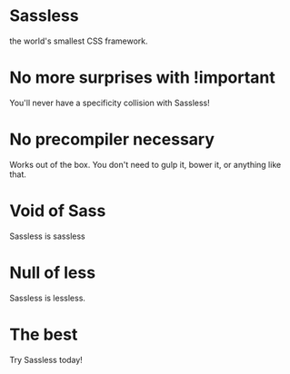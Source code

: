 Sassless
========

the world's smallest CSS framework.


# No more surprises with !important
You'll never have a specificity collision with Sassless!

# No precompiler necessary
Works out of the box. You don't need to gulp it, bower it, or anything like that.

# Void of Sass
Sassless is sassless

# Null of less
Sassless is lessless.

# The best
Try Sassless today!
